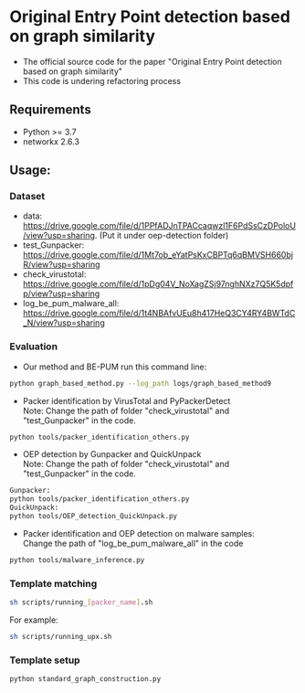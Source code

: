 # Original Entry Point detection based on graph similarity
- The official source code for the paper "Original Entry Point detection based on graph similarity"
- This code is undering refactoring process

## Requirements
- Python >= 3.7
- networkx 2.6.3

## Usage:
### Dataset
- data: https://drive.google.com/file/d/1PPfADJnTPACcaqwzl1F6PdSsCzDPoloU/view?usp=sharing. (Put it under oep-detection folder)
- test_Gunpacker: https://drive.google.com/file/d/1Mt7ob_eYatPsKxCBPTq6qBMVSH660bjR/view?usp=sharing 
- check_virustotal: https://drive.google.com/file/d/1pDg04V_NoXagZSj97nghNXz7Q5K5dpfp/view?usp=sharing
- log_be_pum_malware_all: https://drive.google.com/file/d/1t4NBAfvUEu8h417HeQ3CY4RY4BWTdC_N/view?usp=sharing

### Evaluation 
- Our method and BE-PUM run this command line:
```bash
python graph_based_method.py --log_path logs/graph_based_method9
```
- Packer identification by VirusTotal and PyPackerDetect <br />
Note: Change the path of folder "check_virustotal" and "test_Gunpacker" in the code.

```bash
python tools/packer_identification_others.py
```

- OEP detection by Gunpacker and QuickUnpack <br />
Note: Change the path of folder "check_virustotal" and "test_Gunpacker" in the code.
```bash
Gunpacker:
python tools/packer_identification_others.py
QuickUnpack:
python tools/OEP_detection_QuickUnpack.py
```

- Packer identification and OEP detection on malware samples: <br />
Change the path of "log_be_pum_malware_all" in the code
```bash
python tools/malware_inference.py
```
### Template matching
```bash
sh scripts/running_[packer_name].sh
```
For example:
```bash
sh scripts/running_upx.sh
```

### Template setup
```bash
python standard_graph_construction.py
```